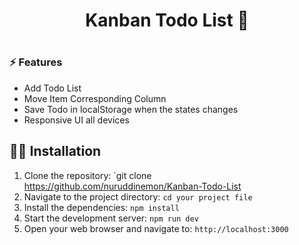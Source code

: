 <h1 align="center">Kanban Todo List 📝<h1/>

### ⚡ Features

- Add Todo List
- Move Item Corresponding Column
- Save Todo in localStorage when the states changes
- Responsive UI all devices

## 👨‍💻 Installation

1. Clone the repository: `git clone  https://github.com/nuruddinemon/Kanban-Todo-List
2. Navigate to the project directory:  `cd your project file`
3. Install the dependencies:  `npm install`
4. Start the development server:  `npm run dev `
5. Open your web browser and navigate to: `http://localhost:3000  ` 

